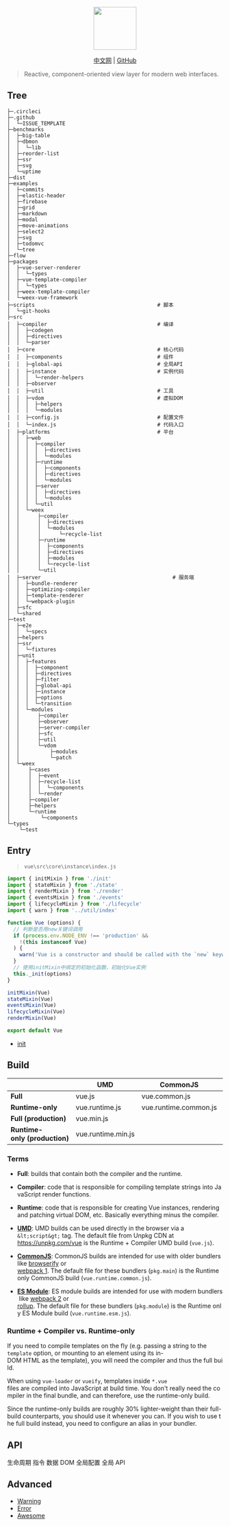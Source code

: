 <p align="center">
    <img title="" width="100" src="https://vuejs.org/images/logo.png" alt="" data-align="center">
</p>

<p align="center">
    <span><a href="https://cn.vuejs.org">中文网</a></span>
    <span> | </span>
    <span><a href="https://github.com/vuejs/vue">GitHub</a></span>
</p>

> Reactive, component-oriented view layer for modern web interfaces.

## Tree

```
├─.circleci
├─.github
│  └─ISSUE_TEMPLATE       
├─benchmarks
│  ├─big-table
│  ├─dbmon
│  │  └─lib
│  ├─reorder-list
│  ├─ssr
│  ├─svg
│  └─uptime
├─dist
├─examples
│  ├─commits
│  ├─elastic-header
│  ├─firebase
│  ├─grid
│  ├─markdown
│  ├─modal
│  ├─move-animations
│  ├─select2
│  ├─svg
│  ├─todomvc
│  └─tree
├─flow
├─packages
│  ├─vue-server-renderer
│  │  └─types
│  ├─vue-template-compiler
│  │  └─types
│  ├─weex-template-compiler
│  └─weex-vue-framework
├─scripts                                        # 脚本
│  └─git-hooks
├─src
│  ├─compiler                                    # 编译
│  │  ├─codegen
│  │  ├─directives
│  │  └─parser
│  ├─core                                        # 核心代码
│  │  ├─components                               # 组件
│  │  ├─global-api                               # 全局API
│  │  ├─instance                                 # 实例代码
│  │  │  └─render-helpers
│  │  ├─observer
│  │  ├─util                                     # 工具
│  │  ├─vdom                                     # 虚拟DOM
│  │  │  ├─helpers
│  │  │  └─modules
│  │  ├─config.js                                # 配置文件
│  │  └─index.js                                 # 代码入口
│  ├─platforms                                   # 平台
│  │  ├─web
│  │  │  ├─compiler
│  │  │  │  ├─directives
│  │  │  │  └─modules
│  │  │  ├─runtime
│  │  │  │  ├─components
│  │  │  │  ├─directives
│  │  │  │  └─modules
│  │  │  ├─server
│  │  │  │  ├─directives
│  │  │  │  └─modules
│  │  │  └─util
│  │  └─weex
│  │      ├─compiler
│  │      │  ├─directives
│  │      │  └─modules
│  │      │      └─recycle-list
│  │      ├─runtime
│  │      │  ├─components
│  │      │  ├─directives
│  │      │  ├─modules
│  │      │  └─recycle-list
│  │      └─util
│  ├─server                                           # 服务端
│  │  ├─bundle-renderer
│  │  ├─optimizing-compiler
│  │  ├─template-renderer
│  │  └─webpack-plugin
│  ├─sfc
│  └─shared
├─test
│  ├─e2e
│  │  └─specs
│  ├─helpers
│  ├─ssr
│  │  └─fixtures
│  ├─unit
│  │  ├─features
│  │  │  ├─component
│  │  │  ├─directives
│  │  │  ├─filter
│  │  │  ├─global-api
│  │  │  ├─instance
│  │  │  ├─options
│  │  │  └─transition
│  │  └─modules
│  │      ├─compiler
│  │      ├─observer
│  │      ├─server-compiler
│  │      ├─sfc
│  │      ├─util
│  │      └─vdom
│  │          ├─modules
│  │          └─patch
│  └─weex
│      ├─cases
│      │  ├─event
│      │  ├─recycle-list
│      │  │  └─components
│      │  └─render
│      ├─compiler
│      ├─helpers
│      └─runtime
│          └─components
└─types
    └─test
```

## Entry

> `vue\src\core\instance\index.js`

```js
import { initMixin } from './init'
import { stateMixin } from './state'
import { renderMixin } from './render'
import { eventsMixin } from './events'
import { lifecycleMixin } from './lifecycle'
import { warn } from '../util/index'

function Vue (options) {
  // 判断是否用new关键词调用
  if (process.env.NODE_ENV !== 'production' &&
    !(this instanceof Vue)
  ) {
    warn('Vue is a constructor and should be called with the `new` keyword')
  }
  // 使用initMixin中绑定的初始化函数，初始化Vue实例
  this._init(options)
}

initMixin(Vue)
stateMixin(Vue)
eventsMixin(Vue)
lifecycleMixin(Vue)
renderMixin(Vue)

export default Vue
```

- [init](./init.md)

## Build

|                               | UMD                | CommonJS              | ES Module          |
| ----------------------------- | ------------------ | --------------------- | ------------------ |
| **Full**                      | vue.js             | vue.common.js         | vue.esm.js         |
| **Runtime-only**              | vue.runtime.js     | vue.runtime.common.js | vue.runtime.esm.js |
| **Full (production)**         | vue.min.js         |                       |                    |
| **Runtime-only (production)** | vue.runtime.min.js |                       |                    |

### Terms

- **Full**: builds that contain both the compiler and the runtime.

- **Compiler**: code that is responsible for compiling template strings into JavaScript render functions.

- **Runtime**: code that is responsible for creating Vue instances, rendering and patching virtual DOM, etc. Basically everything minus the compiler.

- **[UMD](https://github.com/umdjs/umd)**: UMD builds can be used directly in the browser via a `&lt;script&gt;` tag. The default file from Unpkg CDN at https://unpkg.com/vue is the Runtime + Compiler UMD build (`vue.js`).

- **[CommonJS](http://wiki.commonjs.org/wiki/Modules/1.1)**: CommonJS builds are intended for use with older bundlers like [browserify](http://browserify.org/) or [webpack 1](https://webpack.github.io). The default file for these bundlers (`pkg.main`) is the Runtime only CommonJS build (`vue.runtime.common.js`).

- **[ES Module](http://exploringjs.com/es6/ch_modules.html)**: ES module builds are intended for use with modern bundlers like [webpack 2](https://webpack.js.org) or [rollup](http://rollupjs.org/). The default file for these bundlers (`pkg.module`) is the Runtime only ES Module build (`vue.runtime.esm.js`).

### Runtime + Compiler vs. Runtime-only

If you need to compile templates on the fly (e.g. passing a string to the `template` option, or mounting to an element using its in-DOM HTML as the template), you will need the compiler and thus the full build.

When using `vue-loader` or `vueify`, templates inside `*.vue` files are compiled into JavaScript at build time. You don't really need the compiler in the final bundle, and can therefore, use the runtime-only build.

Since the runtime-only builds are roughly 30% lighter-weight than their full-build counterparts, you should use it whenever you can. If you wish to use the full build instead, you need to configure an alias in your bundler.

## API

生命周期
指令
数据
DOM
全局配置
全局 API

## Advanced

- [Warning](Warning.md)
- [Error](Error.md)
- [Awesome](Awesome/README.md)